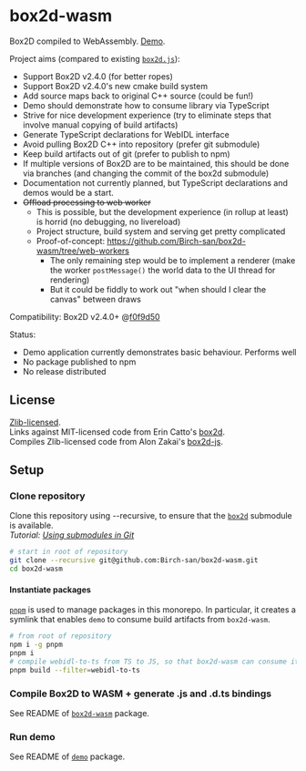 # box2d-wasm

Box2D compiled to WebAssembly. [Demo](https://birchlabs.co.uk/box2d-wasm/).

Project aims (compared to existing [`box2d.js`](https://github.com/kripken/box2d.js/)):

- Support Box2D v2.4.0 (for better ropes)
- Support Box2D v2.4.0's new cmake build system
- Add source maps back to original C++ source (could be fun!)
- Demo should demonstrate how to consume library via TypeScript
- Strive for nice development experience (try to eliminate steps that involve manual copying of build artifacts)
- Generate TypeScript declarations for WebIDL interface
- Avoid pulling Box2D C++ into repository (prefer git submodule)
- Keep build artifacts out of git (prefer to publish to npm)
- If multiple versions of Box2D are to be maintained, this should be done via branches (and changing the commit of the box2d submodule)
- Documentation not currently planned, but TypeScript declarations and demos would be a start.
- ~~Offload processing to web worker~~
  - This is possible, but the development experience (in rollup at least) is horrid (no debugging, no livereload)
  - Project structure, build system and serving get pretty complicated
  - Proof-of-concept: https://github.com/Birch-san/box2d-wasm/tree/web-workers
    - The only remaining step would be to implement a renderer (make the worker `postMessage()` the world data to the UI thread for rendering)
    - But it could be fiddly to work out "when should I clear the canvas" between draws

Compatibility: Box2D v2.4.0+ @[f0f9d50](https://github.com/erincatto/box2d/tree/f0f9d50a328a709cc3a287a61b864e7d0e3ef35f)

Status:

- Demo application currently demonstrates basic behaviour. Performs well
- No package published to npm
- No release distributed

## License

[Zlib-licensed](LICENSE.zlib.txt).  
Links against MIT-licensed code from Erin Catto's [box2d](https://github.com/erincatto/box2d).  
Compiles Zlib-licensed code from Alon Zakai's [box2d-js](https://github.com/kripken/box2d.js).

## Setup

### Clone repository

Clone this repository using --recursive, to ensure that the [`box2d`](https://github.com/erincatto/box2d) submodule is available.  
_Tutorial: [Using submodules in Git](https://www.vogella.com/tutorials/GitSubmodules/article.html)_

```bash
# start in root of repository
git clone --recursive git@github.com:Birch-san/box2d-wasm.git
cd box2d-wasm
```

#### Instantiate packages

[`pnpm`](https://pnpm.js.org/) is used to manage packages in this monorepo. In particular, it creates a symlink that enables `demo` to consume build artifacts from `box2d-wasm`.

```bash
# from root of repository
npm i -g pnpm
pnpm i
# compile webidl-to-ts from TS to JS, so that box2d-wasm can consume it to generate typings
pnpm build --filter=webidl-to-ts
```

### Compile Box2D to WASM + generate .js and .d.ts bindings

See README of [`box2d-wasm`](box2d-wasm) package.

### Run demo

See README of [`demo`](demo) package.